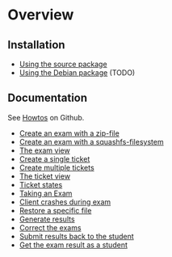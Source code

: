 # Overview

## Installation

* [Using the source package](manual-install.md)
* [Using the Debian package](deb-install.md) (TODO)

## Documentation

See [Howtos](https://github.com/imedias/glados/tree/master/howtos) on Github.

* [Create an exam with a zip-file](create-zip-exam-file.md)
* [Create an exam with a squashfs-filesystem](create-squashfs-exam-file.md)
* [The exam view](exam-view.md)
* [Create a single ticket](create-single-ticket.md)
* [Create multiple tickets](create-multiple-tickets.md)
* [The ticket view ](ticket-view.md)
* [Ticket states](ticket-states.md)
* [Taking an Exam](take-exam.md)
* [Client crashes during exam](client-crash.md)
* [Restore a specific file](restore-specific-file.md)
* [Generate results](generate-results.md)
* [Correct the exams](correct-exams.md)
* [Submit results back to the student](submit-results.md)
* [Get the exam result as a student](get-exam-result.md)
